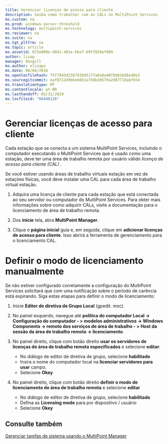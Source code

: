 ```yaml
---
title: Gerenciar licenças de acesso para cliente
description: Saiba como trabalhar com as CALs no MultiPoint Services
ms.custom: na
ms.prod: windows-server-threshold
ms.technology: multipoint-services
ms.reviewer: na
ms.suite: na
ms.tgt_pltfrm: na
ms.topic: article
ms.assetid: 675e089e-d841-401e-bba7-69f3929ef609
author: lizap
manager: dongill
ms.author: elizapo
ms.date: 08/04/2016
ms.openlocfilehash: f5f78d3d2387d3b95177a6a8a40fb9b16d8ed8e2
ms.sourcegitcommit: eaf071249b6eb6b1a758b38579a2d87710abfb54
ms.translationtype: MT
ms.contentlocale: pt-BR
ms.lasthandoff: 05/31/2019
ms.locfileid: "66446126"
---
```

# <a name="manage-client-access-licenses"></a>Gerenciar licenças de acesso para cliente
Cada estação que se conecta a um sistema MultiPoint Services, incluindo o computador executando o MultiPoint Services que é usado como uma estação, deve ter uma área de trabalho remota por usuário válido *licença de acesso para cliente (CAL)* .

Se você estiver usando áreas de trabalho virtuais estação em vez de estações físicas, você deve instalar uma CAL para cada área de trabalho virtual estação.  
  
1.  Adquira uma licença de cliente para cada estação que está conectada ao seu servidor ou computador do MultiPoint Services. Para obter mais informações sobre como adquirir CALs, visite a documentação para o licenciamento de área de trabalho remota. <!--@Liza: add link to RDS licensing here-->

2.  Dos **inicie** tela, abra **MultiPoint Manager**.  
  
3.  Clique o **página inicial** guia e, em seguida, clique em **adicionar licenças de acesso para cliente**.  Isso abrirá a ferramenta de gerenciamento para o licenciamento CAL.

# <a name="set-the-licensing-mode-manually"></a>Definir o modo de licenciamento manualmente
Se não estiver configurado corretamente a configuração do MultiPoint Services solicitará que com uma notificação sobre o período de carência está expirando. Siga estas etapas para definir o modo de licenciamento:

1. Inicie **Editor de diretiva de Grupo Local** (gpedit. msc).

2. No painel esquerdo, navegue até **política do computador Local -> Configuração do computador - > modelos administrativos -> Windows Components -> remoto dos serviços de área de trabalho - > Host da sessão da área de trabalho remota -> licenciamento**.

3. No painel direito, clique com botão direito **usar os servidores de licenças de área de trabalho remota especificados** e selecione **editar**:
   - No diálogo de editor de diretiva de grupo, selecione **habilitado**
   - Insira o nome do computador local na **licenciar servidores para usar** campo.
   - Selecione **Okey**
  
4. No painel direito, clique com botão direito **definir o modo de licenciamento de área de trabalho remota** e selecione **editar**
   - No diálogo de editor de diretiva de grupo, selecione **habilitado**
   - Defina as **Licensing mode** para por dispositivo / usuário
   - Selecione **Okey** 

  
## <a name="see-also"></a>Consulte também  
[Gerenciar tarefas de sistema usando o MultiPoint Manager](Manage-System-Tasks-Using-MultiPoint-Manager.md)
